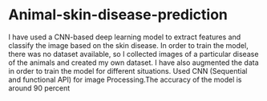 # Animal-skin-disease-prediction
I have used a CNN-based deep learning model to extract features and classify the image based on the skin disease. In order to train the model, there was no dataset available, so I collected images of a particular disease of the animals and created my own dataset. I have also augmented the data in order to train the model for different situations. Used CNN (Sequential and functional API) for image Processing.The accuracy of the model is around 90 percent
